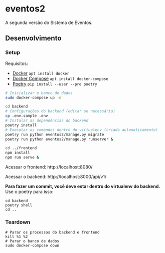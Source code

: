 # eventos2

A segunda versão do Sistema de Eventos.

## Desenvolvimento

### Setup

Requisitos:

* [Docker](https://docs.docker.com/install/linux/docker-ce/ubuntu/)
  `apt install docker`
* [Docker Compose](https://docs.docker.com/compose/install/)
  `apt install docker-compose`
* [Poetry](https://poetry.eustace.io/docs/)
  `pip install --user --pre poetry`

```sh
# Inicializar o banco de dados
sudo docker-compose up -d

cd backend
# Configurações do backend (editar se necessário)
cp .env.sample .env
# Instalar as dependências do backend
poetry install
# Executar os comandos dentro do virtualenv (criado automaticamente)
poetry run python eventos2/manage.py migrate
poetry run python eventos2/manage.py runserver &

cd ../frontend
npm install
npm run serve &
```

Acessar o frontend: http://localhost:8080/

Acessar o backend: http://localhost:8000/api/v1/

**Para fazer um commit, você deve estar dentro do virtualenv do backend.**
Use o poetry para isso:

```
cd backend
poetry shell
cd ..
```

### Teardown

```
# Parar os processos do backend e frontend
kill %1 %2
# Parar o banco de dados
sudo docker-compose down
```
